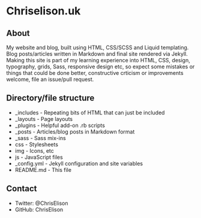 # Chriselison.uk

## About
My website and blog, built using HTML, CSS/SCSS and Liquid templating. Blog posts/articles
written in Markdown and final site rendered via Jekyll. Making this site is part of my
learning experience into HTML, CSS, design, typography, grids, Sass, responsive design etc, so expect
some mistakes or things that could be done better, constructive crticism or improvements
welcome, file an issue/pull request.

## Directory/file structure
 - _includes - Repeating bits of HTML that can just be included
 - _layouts - Page layouts
 - _plugins - Helpful add-on .rb scripts
 - _posts - Articles/blog posts in Markdown format
 - _sass - Sass mix-ins
 - css - Stylesheets
 - img - Icons, etc
 - js - JavaScript files
 - _config.yml - Jekyll configuration and site variables
 - README.md - This file 

## Contact
 - Twitter: @ChrisElison
 - GitHub: ChrisElison

